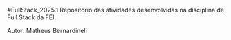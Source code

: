 #FullStack_2025.1
Repositório das atividades desenvolvidas na disciplina de Full Stack da FEI.

Autor: Matheus Bernardineli
